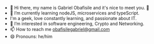 - 👋 Hi there, my name is Gabriel Obafisile and it's nice to meet you. 👋
- 🌱 I’m currently learning nodeJS, microservices and typeScript.
- I'm a geek, love constantly learning, and passionate about IT.
- 👀 I’m interested in software engineering, Crypto and Networking.
- 📫 How to reach me obafisilegabriel@gmail.com
- 😄 Pronouns: he/him

<!---
gabedeva/gabedeva is a ✨ special ✨ repository because its `README.md` (this file) appears on your GitHub profile.
You can click the Preview link to take a look at your changes.
--->
